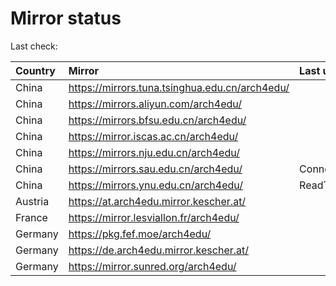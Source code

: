 <script src="./time.js"></script>
# Mirror status
Last check: <script type="text/javascript">localize(1689044009.9056642);</script>

|Country|Mirror|Last update|
|:------|:-----|:----------|
|China|https://mirrors.tuna.tsinghua.edu.cn/arch4edu/|<script type="text/javascript">localize(1689014101);</script>|
|China|https://mirrors.aliyun.com/arch4edu/|<script type="text/javascript">localize(1688970951);</script>|
|China|https://mirrors.bfsu.edu.cn/arch4edu/|<script type="text/javascript">localize(1688970951);</script>|
|China|https://mirror.iscas.ac.cn/arch4edu/|<script type="text/javascript">localize(1689014101);</script>|
|China|https://mirrors.nju.edu.cn/arch4edu/|<script type="text/javascript">localize(1688970951);</script>|
|China|https://mirrors.sau.edu.cn/arch4edu/|ConnectionError|
|China|https://mirrors.ynu.edu.cn/arch4edu/|ReadTimeout|
|Austria|https://at.arch4edu.mirror.kescher.at/|<script type="text/javascript">localize(1689014101);</script>|
|France|https://mirror.lesviallon.fr/arch4edu/|<script type="text/javascript">localize(1689014101);</script>|
|Germany|https://pkg.fef.moe/arch4edu/|<script type="text/javascript">localize(1689014101);</script>|
|Germany|https://de.arch4edu.mirror.kescher.at/|<script type="text/javascript">localize(1689014101);</script>|
|Germany|https://mirror.sunred.org/arch4edu/|<script type="text/javascript">localize(1689014101);</script>|

<script src="./tablefilter/tablefilter.js"></script>
<script src="./table.js"></script>